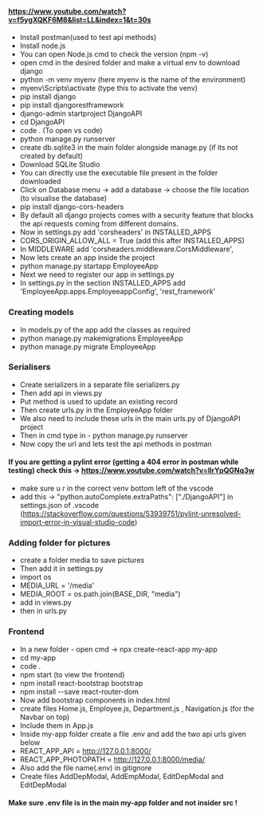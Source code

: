 #### https://www.youtube.com/watch?v=f5ygXQKF6M8&list=LL&index=1&t=30s

- Install postman(used to test api methods)
- Install node.js
- You can open Node.js cmd to check the version (npm -v)
- open cmd in the desired folder and make a virtual env to download django
- python -m venv myenv (here myenv is the name of the environment)
- myenv\Scripts\activate (type this to activate the venv)
- pip install django
- pip install djangorestframework
- django-admin startproject DjangoAPI
- cd DjangoAPI
- code . (To open vs code)
- python manage.py runserver 
- create db.sqlite3 in the main folder alongside manage.py (if its not created by default)
- Download SQLite Studio 
- You can directly use the executable file present in the folder downloaded
- Click on Database menu -> add a database -> choose the file location (to visualise the database)
- pip install django-cors-headers
- By default all django projects comes with a security feature that blocks the api requests coming from different domains.
- Now in settings.py add 'corsheaders' in INSTALLED_APPS
- CORS_ORIGIN_ALLOW_ALL = True (add this after INSTALLED_APPS)
- In MIDDLEWARE add 'corsheaders.middleware.CorsMiddleware',
- Now lets create an app inside the project
- python manage.py startapp EmployeeApp
- Next we need to register our app in settings.py  
- In settings.py in the section INSTALLED_APPS add 'EmployeeApp.apps.EmployeeappConfig', 'rest_framework'

### Creating models
- In models.py of the app add the classes as required
- python manage.py makemigrations EmployeeApp
- python manage.py migrate EmployeeApp

### Serialisers
- Create serializers in a separate file serializers.py
- Then add api in views.py
- Put method is used to update an existing record
- Then create urls.py in the EmployeeApp folder
- We also need to include these urls in the main urls.py of DjangoAPI project
- Then in cmd type in - python manage.py runserver
- Now copy the url and lets test the api methods in postman 

#### If you are getting a pylint error (getting a 404 error in postman while testing) check this -> https://www.youtube.com/watch?v=llrYpQGNq3w 
- make sure u r in the correct venv bottom left of the vscode
- add this -> "python.autoComplete.extraPaths": ["./DjangoAPI"] in settings.json of .vscode (https://stackoverflow.com/questions/53939751/pylint-unresolved-import-error-in-visual-studio-code)

### Adding folder for pictures
- create a folder media to save pictures
- Then add it in settings.py
- import os
- MEDIA_URL = '/media'
- MEDIA_ROOT = os.path.join(BASE_DIR, "media")
- add in views.py
- then in urls.py

### Frontend
- In a new folder - open cmd -> npx create-react-app my-app
- cd my-app
- code .
- npm start (to view the frontend)
- npm install react-bootstrap bootstrap
- npm install --save react-router-dom
- Now add bootstrap components in index.html
- create files Home.js, Employee.js, Department.js , Navigation.js (for the Navbar on top)
- Include them in App.js
- Inside my-app folder create a file .env and add the two api urls given below
- REACT_APP_API = http://127.0.0.1:8000/
- REACT_APP_PHOTOPATH = http://127.0.0.1:8000/media/
- Also add the file name(.env) in gitignore
- Create files AddDepModal, AddEmpModal, EditDepModal and EditDepModal

#### Make sure .env file is in the main my-app folder and not insider src !







